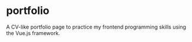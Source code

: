 # portfolio
A CV-like portfolio page to practice my frontend programming skills using the Vue.js framework.
